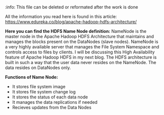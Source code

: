 :info: This file can be deleted or reformated after the work is done

All the information you read here is found in this article: https://www.edureka.co/blog/apache-hadoop-hdfs-architecture/

**Here you can find the HDFS Name Node definition:**
NameNode is the master node in the Apache Hadoop HDFS Architecture that maintains and manages the blocks present on the DataNodes (slave nodes). NameNode is a very highly available server that manages the File System Namespace and controls access to files by clients. I will be discussing this High Availability feature of Apache Hadoop HDFS in my next blog. The HDFS architecture is built in such a way that the user data never resides on the NameNode. The data resides on DataNodes only.

**Functions of Name Node:**
* It stores file system image
* It stores file system change log
* It stores the status of each data node
* It manages the data replications if needed
* Recieves updates from the Data Nodes